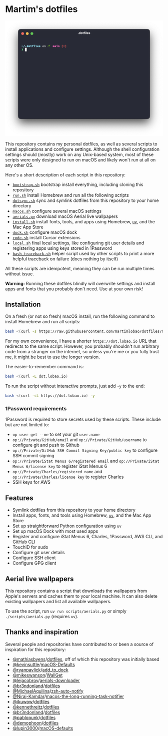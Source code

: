 # Martim's dotfiles

![Screenshot of my shell prompt](static/screenshot.png)

This repository contains my personal dotfiles, as well as several scripts to install applications and configure settings. Although the shell configuration settings should (mostly) work on any Unix-based system, most of these scripts were only designed to run on macOS and likely won't run at all on any other OS.

Here's a short description of each script in this repository:

- [`bootstrap.sh`](bootstrap.sh) bootstrap install everything, including cloning this repository
- [`run.sh`](run.sh) install Homebrew and run all the following scripts
- [`dotsync.sh`](scripts/dotsync.sh) sync and symlink dotfiles from this repository to your home directory
- [`macos.sh`](scripts/macos.sh) configure several macOS settings
- [`aerials.py`](scripts/aerials.py) download macOS Aerial live wallpapers
- [`install.sh`](scripts/install.sh) install fonts, tools, and apps using Homebrew, [`uv`](https://docs.astral.sh/uv/), and the Mac App Store
- [`dock.sh`](scripts/dock.sh) configure macOS dock
- [`code.sh`](scripts/code.sh) install Cursor extensions
- [`local.sh`](scripts/local.sh) final local settings, like configuring git user details and registering apps using keys stored in 1Password
- [`bash_traceback.sh`](bash_traceback.sh) helper script used by other scripts to print a more helpful traceback on failure (does nothing by itself)

All these scripts are idempotent, meaning they can be run multiple times without issue.

**Warning:** Running these dotfiles blindly will overwrite settings and install apps and fonts that you probably don't need. Use at your own risk!

## Installation

On a fresh (or not so fresh) macOS install, run the following command to install Homebrew and run all scripts:

```bash
bash <(curl -s https://raw.githubusercontent.com/martimlobao/dotfiles/main/bootstrap.sh)
```

For my own convenience, I have a shorter `https://dot.lobao.io` URL that redirects to the same script. However, you probably shouldn't run arbitrary code from a stranger on the internet, so unless you're me or you fully trust me, it might be best to use the longer version.

The easier-to-remember command is:

```bash
bash <(curl -L dot.lobao.io)
```

To run the script without interactive prompts, just add `-y` to the end:

```bash
bash <(curl -sL https://dot.lobao.io) -y
```

### 1Password requirements

1Password is required to store secrets used by these scripts. These include but are not limited to:

- `op user get --me` to set your git `user.name`
- `op://Private/GitHub/email` and `op://Private/GitHub/username` to configure git and push to Github
- `op://Private/GitHub SSH Commit Signing Key/public key` to configure SSH commit signing
- `op://Private/iStat Menus 6/registered email` and `op://Private/iStat Menus 6/license key` to register iStat Menus 6
- `op://Private/Charles/registered name` and `op://Private/Charles/license key` to register Charles
- SSH keys for AWS

## Features

- Symlink dotfiles from this repository to your home directory
- Install apps, fonts, and tools using Homebrew, [`uv`](https://docs.astral.sh/uv/), and the Mac App Store
- Set up straightforward Python configuration using `uv`
- Set up macOS Dock with most used apps
- Register and configure iStat Menus 6, Charles, 1Password, AWS CLI, and GitHub CLI
- TouchID for sudo
- Configure git user details
- Configure SSH client
- Configure GPG client

## Aerial live wallpapers

This repository contains a script that downloads the wallpapers from Apple's servers and caches them to your local machine. It can also delete existing wallpapers and list all available wallpapers.

To use the script, run `uv run scripts/aerials.py` or simply `./scripts/aerials.py` (requires `uv`).

## Thanks and inspiration

Several people and repositories have contributed to or been a source of inspiration for this repository:

- [@mathiasbyens](https://mathiasbynens.be/)/[dotfiles](https://github.com/mathiasbynens/dotfiles), off of which this repository was initially based
- [@kevinsuttle](https://kevinsuttle.com/)/[macOS-Defaults](https://github.com/kevinSuttle/macOS-Defaults)
- [@ryanpavlick](https://github.com/rpavlick)/[add_to_dock](https://github.com/rpavlick/add_to_dock)
- [@mikeswanson](https://github.com/mikeswanson)/[WallGet](https://github.com/mikeswanson/WallGet)
- [@lejacobroy](https://github.com/lejacobroy)/[aerials-downloader](https://github.com/lejacobroy/aerials-downloader)
- [@br3ndonland](https://github.com/br3ndonland)/[dotfiles](https://github.com/br3ndonland/dotfiles)
- [@MichaelAquilina](https://github.com/MichaelAquilina)/[zsh-auto-notify](https://github.com/MichaelAquilina/zsh-auto-notify)
- [@Niraj-Kamdar](https://github.com/Niraj-Kamdar)/[macos-the-long-running-task-notifier](https://dev.to/kniraj/macos-the-long-running-task-notifier-35o1)
- [@ikuwow](https://github.com/ikuwow)/[dotfiles](https://github.com/ikuwow/dotfiles)
- [@kennethreitz](https://www.kennethreitz.org/)/[dotfiles](https://github.com/kennethreitz/dotfiles)
- [@br3ndonland](https://github.com/br3ndonland)/[dotfiles](https://github.com/br3ndonland/dotfiles)
- [@pablopunk](https://github.com/pablopunk)/[dotfiles](https://github.com/pablopunk/dotfiles)
- [@demophoon](https://github.com/demophoon)/[dotfiles](https://github.com/demophoon/dotfiles)
- [@lupin3000](https://github.com/lupin3000)/[macOS-defaults](https://lupin3000.github.io/macOS/defaults/)
